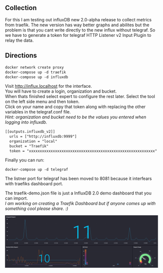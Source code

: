## Collection
For this I am testing out influxDB new 2.0-alpha release to collect metrics from traefik. The new version has way better graphs and abilites but the problem is that you cant write directly to the new influx without telegraf. So we have to generate a token for telegraf HTTP Listener v2 Input Plugin to relay the data.  

## Directions
```
docker network create proxy
docker-compose up -d traefik
docker-compose up -d influxdb
```
Visit http://influx.localhost for the interface.  
You will have to create a login, organization and bucket.  
When thats finished select expert to configure the rest later.  Select the tool on the left side menu and then token.  
Click on your name and copy that token along with replacing the other variables in the telegraf.conf file.  
_Hint: organization and bucket need to be the values you entered when logging into influxdb._  
```
[[outputs.influxdb_v2]]
  urls = ["http://influxdb:9999"]
  organization = "local"        
  bucket = "Traefik"
  token = "xxxxxxxxxxxxxxxxxxxxxxxxxxxxxxxxxxxxxxxxxxxxxxxxxxxxxxxxxx"  
```
Finally you can run:
```
docker-compose up -d telegraf
```

The listner port for telegraf has been moved to 8081 because it interfears with traefiks dashboard port.

The traefik-demo.json file is just a InfluxDB 2.0 demo dashboard that you can import.  
_I am working on creating a Traefik Dashboard but if anyone comes up with something cool please share. :)_

![Dashboard](./images/Screenshot.png)